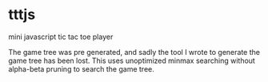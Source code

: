 # tttjs
mini javascript tic tac toe player

The game tree was pre generated, and sadly the tool I wrote to generate the game tree has been lost. This uses unoptimized minmax searching without alpha-beta pruning to search the game tree.
